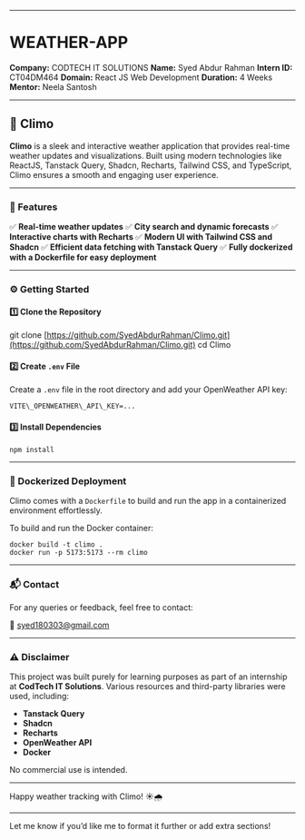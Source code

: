 

---

# WEATHER-APP

**Company:** CODTECH IT SOLUTIONS
**Name:** Syed Abdur Rahman
**Intern ID:** CT04DM464
**Domain:** React JS Web Development
**Duration:** 4 Weeks
**Mentor:** Neela Santosh

---

## 🌈 Climo

**Climo** is a sleek and interactive weather application that provides real-time weather updates and visualizations. Built using modern technologies like ReactJS, Tanstack Query, Shadcn, Recharts, Tailwind CSS, and TypeScript, Climo ensures a smooth and engaging user experience.

---

### 🌟 Features

✅ **Real-time weather updates**
✅ **City search and dynamic forecasts**
✅ **Interactive charts with Recharts**
✅ **Modern UI with Tailwind CSS and Shadcn**
✅ **Efficient data fetching with Tanstack Query**
✅ **Fully dockerized with a Dockerfile for easy deployment**

---

### ⚙️ Getting Started

#### 1️⃣ Clone the Repository

git clone [https://github.com/SyedAbdurRahman/Climo.git](https://github.com/SyedAbdurRahman/Climo.git)
cd Climo

#### 2️⃣ Create `.env` File

Create a `.env` file in the root directory and add your OpenWeather API key:
```
VITE\_OPENWEATHER\_API\_KEY=...
```
#### 3️⃣ Install Dependencies
```
npm install
```
---

### 🐳 Dockerized Deployment

Climo comes with a `Dockerfile` to build and run the app in a containerized environment effortlessly.

To build and run the Docker container:
```
docker build -t climo .
docker run -p 5173:5173 --rm climo
```
---

### 📬 Contact

For any queries or feedback, feel free to contact:

📧 [syed180303@gmail.com](mailto:syed180303@gmail.com)

---

### ⚠️ Disclaimer

This project was built purely for learning purposes as part of an internship at **CodTech IT Solutions**. Various resources and third-party libraries were used, including:

* **Tanstack Query**
* **Shadcn**
* **Recharts**
* **OpenWeather API**
* **Docker**

No commercial use is intended.

---

Happy weather tracking with Climo! ☀️🌧️

---

Let me know if you’d like me to format it further or add extra sections!
